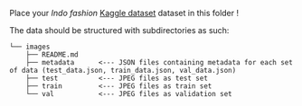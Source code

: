 Place your *Indo fashion* [Kaggle dataset](https://www.kaggle.com/datasets/validmodel/indo-fashion-dataset) dataset in this folder ! 

The data should be structured with subdirectories as such: 
```
└── images
    ├── README.md
    ├── metadata      <--- JSON files containing metadata for each set of data (test_data.json, train_data.json, val_data.json)     
    ├── test          <--- JPEG files as test set
    ├── train         <--- JPEG files as train set
    └── val           <--- JPEG files as validation set
```